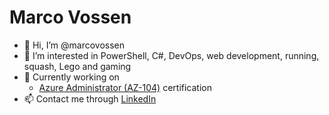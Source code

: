 # Marco Vossen

- 👋 Hi, I’m @marcovossen
- 👀 I’m interested in PowerShell, C#, DevOps, web development, running, squash, Lego and gaming
- 🌱 Currently working on
  - [Azure Administrator (AZ-104)](https://learn.microsoft.com/en-us/credentials/certifications/azure-administrator/) certification
- 📫 Contact me through [LinkedIn](https://www.linkedin.com/in/marcovossen/)
